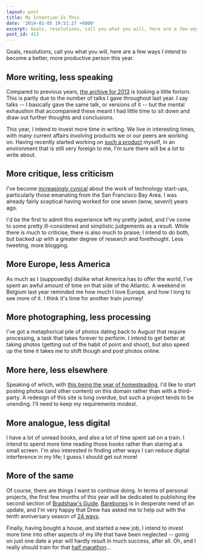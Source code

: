 ```yaml
---
layout: post
title: My Intention Is This
date: '2014-01-05 19:51:27 +0000'
excerpt: Goals, resolutions, call you what you will, here are a few ways I intend to become a better, more productive person this year.
post_id: 413
---
```

Goals, resolutions, call you what you will, here are a few ways I intend to become a better, more productive person this year.

## More writing, less speaking
Compared to previous years, [the archive for 2013][1] is looking a little forlorn. This is partly due to the number of talks I gave throughout last year. I say talks -- I basically gave the same talk, or versions of it -- but the mental exhaustion that accompanied these meant I had little time to sit down and draw out further thoughts and conclusions.

This year, I intend to invest more time in writing. We live in interesting times, with many current affairs involving products we or our peers are working on. Having recently started working on [such a product][2] myself, in an environment that is still very foreign to me, I'm sure there will be a lot to write about.

[1]: /2013/ 
[2]: http://theguardian.com/

## More critique, less criticism
I've become [increasingly cynical][3] about the work of technology start-ups, particularly those emanating from the San Francisco Bay Area. I was already fairly sceptical having worked for one seven (wow, seven!) years ago.

I'd be the first to admit this experience left my pretty jaded, and I've come to some pretty ill-considered and simplistic judgements as a result. While there is much to criticise, there is also much to praise; I intend to do both, but backed up with a greater degree of research and forethought. Less tweeting, more blogging.

[3]: /2013/04/silicon_valley/

## More Europe, less America
As much as I (supposedly) dislike what America has to offer the world, I've spent an awful amount of time on that side of the Atlantic. A weekend in Belgium last year reminded me how much I love Europe, and how I long to see more of it. I think it's time for another train journey!

## More photographing, less processing
I've got a metaphorical pile of photos dating back to August that require processing, a task that takes forever to perform. I intend to get better at taking photos (getting out of the habit of point and shoot), but also speed up the time it takes me to shift though and post photos online.

## More here, less elsewhere
Speaking of which, with [this being the year of homesteading][4], I'd like to start posting photos (and other content) on this domain rather than with a third-party. A redesign of this site is long overdue, but such a project tends to be unending. I'll need to keep my requirements modest.

[4]: http://frankchimero.com/blog/2013/12/homesteading-2014/

## More analogue, less digital
I have a lot of unread books, and also a lot of time spent sat on a train. I intend to spend more time reading those books rather than staring at a small screen. I'm also interested in finding other ways I can reduce digital interference in my life; I guess I should get out more!

## More of the same
Of course, there are things I want to continue doing. In terms of personal projects, the first few months of this year will be dedicated to publishing the second section of [Bradshaw's Guide][5]. [Barebones][6] is in desperate need of an update, and I'm very happy that Drew has asked me to help out with the tenth anniversary season of [24 ways][7].

Finally, having bought a house, and started a new job, I intend to invest more time into other aspects of my life that have been neglected -- going on just one date a year will hardly result in much success, after all. Oh, and I really should train for that [half marathon][8]...

[5]: http://bradshawsguide.org
[6]: http://barebones.paulrobertlloyd.com
[7]: http://24ways.org
[8]: http://www.brightonhalfmarathon.com
